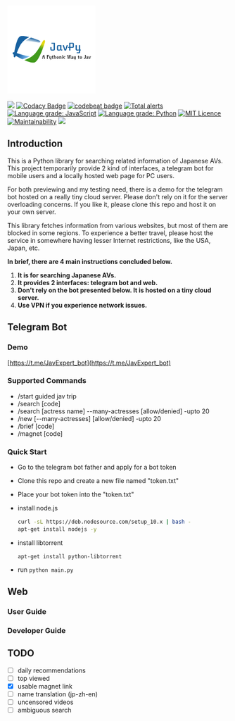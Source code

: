 ![](logo.png)

![](https://travis-ci.org/TheodoreKrypton/JavPy.svg?branch=master)
[![Codacy Badge](https://api.codacy.com/project/badge/Grade/d64d4e093e204f5dbf668a4fcc87dceb)](https://app.codacy.com/app/TheodoreKrypton/JavPy?utm_source=github.com&utm_medium=referral&utm_content=TheodoreKrypton/JavPy&utm_campaign=Badge_Grade_Dashboard)
[![codebeat badge](https://codebeat.co/badges/08449fa3-5997-4b6b-8549-147d144f829d)](https://codebeat.co/projects/github-com-theodorekrypton-javpy-master)
[![Total alerts](https://img.shields.io/lgtm/alerts/g/TheodoreKrypton/JavPy.svg?logo=lgtm&logoWidth=18)](https://lgtm.com/projects/g/TheodoreKrypton/JavPy/alerts/)
[![Language grade: JavaScript](https://img.shields.io/lgtm/grade/javascript/g/TheodoreKrypton/JavPy.svg?logo=lgtm&logoWidth=18)](https://lgtm.com/projects/g/TheodoreKrypton/JavPy/context:javascript)
[![Language grade: Python](https://img.shields.io/lgtm/grade/python/g/TheodoreKrypton/JavPy.svg?logo=lgtm&logoWidth=18)](https://lgtm.com/projects/g/TheodoreKrypton/JavPy/context:python)
[![MIT Licence](https://badges.frapsoft.com/os/mit/mit.svg?v=103)](https://opensource.org/licenses/mit-license.php)
[![Maintainability](https://api.codeclimate.com/v1/badges/7854ab72a6692d85b865/maintainability)](https://codeclimate.com/github/TheodoreKrypton/JavPy/maintainability)
![](https://sonarcloud.io/api/project_badges/measure?project=TheodoreKrypton_JavPy&metric=alert_status)

## Introduction

This is a Python library for searching related information of Japanese AVs. This project temporarily provide 2 kind of interfaces, a telegram bot for mobile users and a locally hosted web page for PC users.

For both previewing and my testing need, there is a demo for the telegram bot hosted on a really tiny cloud server. Please don't rely on it for the server overloading concerns. If you like it, please clone this repo and host it on your own server.

This library fetches information from various websites, but most of them are blocked in some regions. To experience a better travel, please host the service in somewhere having lesser Internet restrictions, like the USA, Japan, etc.

**In brief, there are 4 main instructions concluded below.**

1. **It is for searching Japanese AVs.**
2. **It provides 2 interfaces: telegram bot and web.**
3. **Don't rely on the bot presented below. It is hosted on a tiny cloud server.**
4. **Use VPN if you experience network issues.**

## Telegram Bot
### Demo

[https://t.me/JavExpert_bot](https://t.me/JavExpert_bot)

### Supported Commands
* /start guided jav trip
* /search \[code\]
* /search \[actress name\] --many-actresses \[allow/denied\] -upto 20
* /new \[--many-actresses\] \[allow/denied\] -upto 20
* /brief \[code\]
* /magnet \[code\]

### Quick Start

- Go to the telegram bot father and apply for a bot token

- Clone this repo and create a new file named "token.txt"

- Place your bot token into the "token.txt"

- install node.js 

  ```bash
  curl -sL https://deb.nodesource.com/setup_10.x | bash -
  apt-get install nodejs -y
  ```

- install libtorrent

  ```angular2html
  apt-get install python-libtorrent
  ```

- run `python main.py`

## Web

### User Guide

### Developer Guide

## TODO

* [ ] daily recommendations
* [ ] top viewed
* [x] usable magnet link
* [ ] name translation (jp-zh-en)
* [ ] uncensored videos
* [ ] ambiguous search
